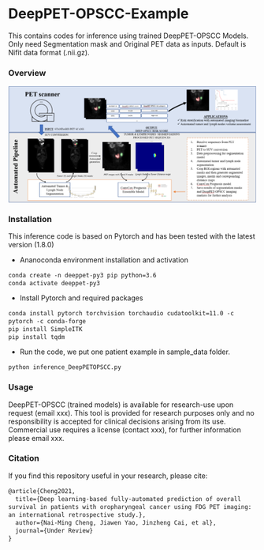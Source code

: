 # DeepPET-OPSCC-Example
This contains codes for inference using trained DeepPET-OPSCC Models. Only need Segmentation mask and Original PET data as inputs. Default is Nifit data format (.nii.gz).

### Overview

<p align="center">
  <img align="center" src="Overview.png" width="640">
</p>


### Installation

This inference code is based on Pytorch and has been tested with the latest version (1.8.0)

- Ananoconda environment installation and activation
```
conda create -n deeppet-py3 pip python=3.6
conda activate deeppet-py3
```
- Install Pytorch and required packages
```
conda install pytorch torchvision torchaudio cudatoolkit=11.0 -c pytorch -c conda-forge
pip install SimpleITK
pip install tqdm
```
- Run the code, we put one patient example in sample_data folder.
```
python inference_DeepPETOPSCC.py
```
### Usage
DeepPET-OPSCC (trained models) is available for research-use upon request (email xxx). This tool is provided for research purposes only and no responsibility is accepted for clinical decisions arising from its use. Commercial use requires a license (contact xxx), for further information please email xxx.


### Citation
If you find this repository useful in your research, please cite:
```
@article{Cheng2021,
  title={Deep learning-based fully-automated prediction of overall survival in patients with oropharyngeal cancer using FDG PET imaging: an international retrospective study.},
  author={Nai-Ming Cheng, Jiawen Yao, Jinzheng Cai, et al},
  journal={Under Review}
}

```
